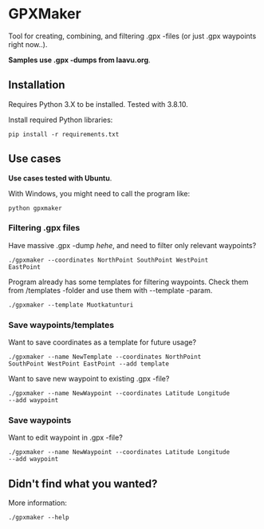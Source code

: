 # GPXMaker
Tool for creating, combining, and filtering .gpx -files (or just .gpx waypoints right now..).

**Samples use .gpx -dumps from laavu.org**.

## Installation

Requires Python 3.X to be installed. Tested with 3.8.10.

Install required Python libraries:

<code>pip install -r requirements.txt</code>


## Use cases

**Use cases tested with Ubuntu**. 

With Windows, you might need to call the program like:

<code>python gpxmaker </code>


### Filtering .gpx files

Have massive .gpx -dump _hehe_, and need to filter only relevant waypoints?

<code>./gpxmaker --coordinates NorthPoint SouthPoint WestPoint EastPoint</code>

Program already has some templates for filtering waypoints. Check them from /templates -folder and use them with --template -param.

<code>./gpxmaker --template Muotkatunturi</code>

### Save waypoints/templates

Want to save coordinates as a template for future usage?

<code>./gpxmaker --name NewTemplate --coordinates NorthPoint SouthPoint WestPoint EastPoint --add template</code>

Want to save new waypoint to existing .gpx -file?

<code>./gpxmaker --name NewWaypoint --coordinates Latitude Longitude --add waypoint</code>

### Save waypoints<!--/templates -->

<!-- Want to edit existing template?

<code>./gpxmaker --name NewTemplate --coordinates NorthPoint SouthPoint WestPoint EastPoint --add template</code> -->

Want to edit waypoint in .gpx -file?

<code>./gpxmaker --name NewWaypoint --coordinates Latitude Longitude --add waypoint</code>

## Didn't find what you wanted?
More information:

<code>./gpxmaker --help</code>